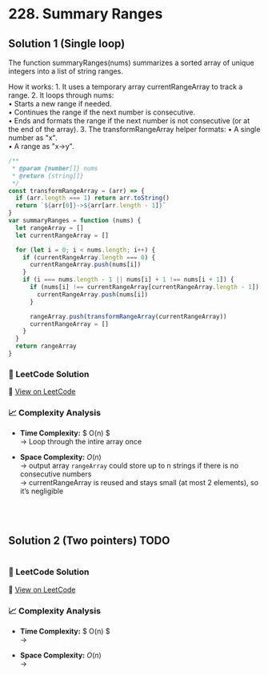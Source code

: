 # 228. Summary Ranges

## Solution 1 (Single loop)

The function summaryRanges(nums) summarizes a sorted array of unique integers into a list of string ranges.

How it works: 1. It uses a temporary array currentRangeArray to track a range. 2. It loops through nums:<br>
• Starts a new range if needed.<br>
• Continues the range if the next number is consecutive.<br>
• Ends and formats the range if the next number is not consecutive (or at the end of the array). 3. The transformRangeArray helper formats:
• A single number as "x".<br>
• A range as "x->y".<br>

```javascript
/**
 * @param {number[]} nums
 * @return {string[]}
 */
const transformRangeArray = (arr) => {
  if (arr.length === 1) return arr.toString()
  return `${arr[0]}->${arr[arr.length - 1]}`
}
var summaryRanges = function (nums) {
  let rangeArray = []
  let currentRangeArray = []

  for (let i = 0; i < nums.length; i++) {
    if (currentRangeArray.length === 0) {
      currentRangeArray.push(nums[i])
    }
    if (i === nums.length - 1 || nums[i] + 1 !== nums[i + 1]) {
      if (nums[i] !== currentRangeArray[currentRangeArray.length - 1]) {
        currentRangeArray.push(nums[i])
      }

      rangeArray.push(transformRangeArray(currentRangeArray))
      currentRangeArray = []
    }
  }
  return rangeArray
}
```

### 📝 LeetCode Solution

🔗 [View on LeetCode](https://leetcode.com/problems/summary-ranges/submissions/1718939552)

### 📈 Complexity Analysis

- **Time Complexity:** $ O(n) $ <br>
  → Loop through the intire array once
  <br>
- **Space Complexity:** $O(n)$ <br>
  → output array `rangeArray` could store up to n strings if there is no consecutive numbers <br>
  → currentRangeArray is reused and stays small (at most 2 elements), so it’s negligible <br>

  <br>
  <br>

## Solution 2 (Two pointers) TODO

```javascript

```

### 📝 LeetCode Solution

🔗 [View on LeetCode]()

### 📈 Complexity Analysis

- **Time Complexity:** $ O(n) $ <br>
  →
  <br>
- **Space Complexity:** $O(n)$ <br>
  →

  <br>
  <br>
